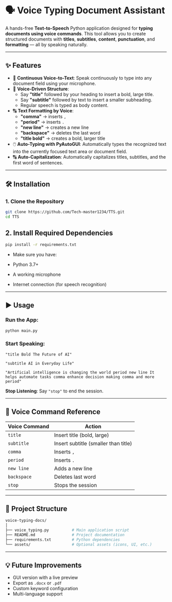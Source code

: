 # 🗣️ Voice Typing Document Assistant

A hands-free **Text-to-Speech** Python application designed for **typing documents using voice commands**. This tool allows you to create structured documents with **titles**, **subtitles**, **content**, **punctuation**, and **formatting** — all by speaking naturally.

---

## ✨ Features

- 🎤 **Continuous Voice-to-Text**: Speak continuously to type into any document field using your microphone.
- 📝 **Voice-Driven Structure**:
  - Say **"title"** followed by your heading to insert a bold, large title.
  - Say **"subtitle"** followed by text to insert a smaller subheading.
  - Regular speech is typed as body content.
- 🔠 **Text Formatting by Voice**:
  - **"comma"** → inserts `,`
  - **"period"** → inserts `.`
  - **"new line"** → creates a new line
  - **"backspace"** → deletes the last word
  - **"title bold"** → creates a bold, larger title
- 🖱️ **Auto-Typing with PyAutoGUI**: Automatically types the recognized text into the currently focused text area or document field.
- 🔠 **Auto-Capitalization**: Automatically capitalizes titles, subtitles, and the first word of sentences.

---

## 🛠️ Installation

### 1. Clone the Repository
```bash
git clone https://github.com/Tech-master1234/TTS.git
cd TTS
```
## 2. Install Required Dependencies

```bash
pip install -r requirements.txt
```

- Make sure you have:

- Python 3.7+

- A working microphone

- Internet connection (for speech recognition)

---


## ▶️ Usage

### Run the App:
```bash
python main.py
```

### Start Speaking:
```text
"title Bold The Future of AI"

"subtitle AI in Everyday Life"

"Artificial intelligence is changing the world period new line It helps automate tasks comma enhance decision making comma and more period"
```

**Stop Listening**: Say `"stop"` to end the session.

---

## 🧠 Voice Command Reference

| Voice Command | Action                              |
|---------------|--------------------------------------|
| `title`       | Insert title (bold, large)           |
| `subtitle`    | Insert subtitle (smaller than title) |
| `comma`       | Inserts `,`                          |
| `period`      | Inserts `.`                          |
| `new line`    | Adds a new line                      |
| `backspace`   | Deletes last word                    |
| `stop`        | Stops the session                    |

---

## 📂 Project Structure

```bash
voice-typing-docs/
│
├── voice_typing.py          # Main application script
├── README.md                # Project documentation
├── requirements.txt         # Python dependencies
└── assets/                  # Optional assets (icons, UI, etc.)
```

---

## 💡 Future Improvements

- GUI version with a live preview  
- Export as `.docx` or `.pdf`  
- Custom keyword configuration  
- Multi-language support



